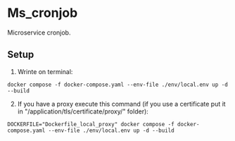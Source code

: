 # Ms_cronjob

Microservice cronjob.

## Setup

1. Wrinte on terminal:

```
docker compose -f docker-compose.yaml --env-file ./env/local.env up -d --build
```

2. If you have a proxy execute this command (if you use a certificate put it in "/application/tls/certificate/proxy/" folder):

```
DOCKERFILE="Dockerfile_local_proxy" docker compose -f docker-compose.yaml --env-file ./env/local.env up -d --build
```

